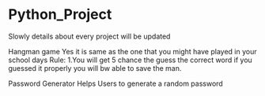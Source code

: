 # Python_Project
Slowly details about every project will be updated

Hangman game 
Yes it is same as the one that you might have played in your school days 
Rule:
1.You will get 5 chance the guess the correct word if you guessed it properly you will bw able to save the man.


Password Generator 
Helps Users to generate a random password

